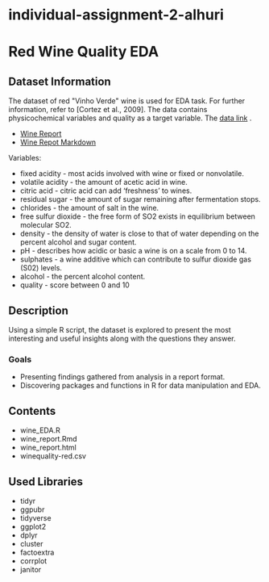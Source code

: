 # individual-assignment-2-alhuri
# Red Wine Quality EDA

## Dataset Information
The dataset of red "Vinho Verde" wine is used for EDA task. For further information,
refer to [Cortez et al., 2009]. The data contains physicochemical variables and quality as a target variable.
The [data link](https://archive.ics.uci.edu/ml/datasets/wine+quality) .

- [Wine Report](https://Misk-DSI.github.io/individual-assignment-2-alhuri/)
- [Wine Repot Markdown](./wine_report.html)

Variables:
- fixed acidity - most acids involved with wine or fixed or nonvolatile.
- volatile acidity - the amount of acetic acid in wine.
- citric acid - citric acid can add ‘freshness’ to wines.
- residual sugar - the amount of sugar remaining after fermentation stops.
- chlorides - the amount of salt in the wine.
- free sulfur dioxide - the free form of SO2 exists in equilibrium between molecular SO2.
- density - the density of water is close to that of water depending on the percent alcohol and sugar content.
- pH - describes how acidic or basic a wine is on a scale from 0 to 14.
- sulphates - a wine additive which can contribute to sulfur dioxide gas (S02) levels.
- alcohol - the percent alcohol content.
- quality - score between 0 and 10

## Description

Using a simple R script, the dataset is explored to present the most interesting and useful insights along with the questions they answer.
### Goals
- Presenting findings gathered from analysis in a report format.
- Discovering packages and functions in R for data manipulation and EDA.

## Contents 

- wine_EDA.R
- wine_report.Rmd
- wine_report.html
- winequality-red.csv

## Used Libraries
- tidyr
- ggpubr
- tidyverse
- ggplot2
- dplyr
- cluster
- factoextra
- corrplot
- janitor







 
